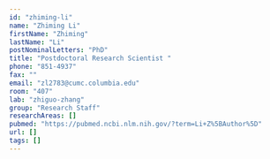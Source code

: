 ```yaml
---
id: "zhiming-li"
name: "Zhiming Li"
firstName: "Zhiming"
lastName: "Li"
postNominalLetters: "PhD"
title: "Postdoctoral Research Scientist "
phone: "851-4937"
fax: ""
email: "zl2783@cumc.columbia.edu"
room: "407"
lab: "zhiguo-zhang"
group: "Research Staff"
researchAreas: []
pubmed: "https://pubmed.ncbi.nlm.nih.gov/?term=Li+Z%5BAuthor%5D"
url: []
tags: []
---
```

